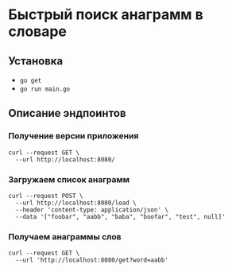 # Быстрый поиск анаграмм в словаре

## Установка

- `go get`
- `go run main.go`

## Описание эндпоинтов

### Получение версии приложения
```
curl --request GET \
  --url http://localhost:8080/
```

### Загружаем список анаграмм
```
curl --request POST \
  --url http://localhost:8080/load \
  --header 'content-type: application/json' \
  --data '["foobar", "aabb", "baba", "boofar", "test", null]'
```

### Получаем анаграммы слов
```
curl --request GET \
  --url 'http://localhost:8080/get?word=aabb'
```